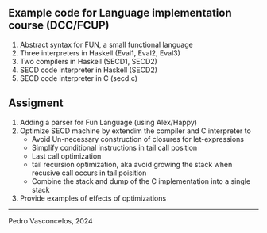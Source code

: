 ## Example code for Language implementation course (DCC/FCUP)

1. Abstract syntax for FUN, a small functional language
2. Three interpreters in Haskell (Eval1, Eval2, Eval3)
3. Two compilers in Haskell (SECD1, SECD2)
4. SECD code interpreter in Haskell (SECD2)
5. SECD code interpreter in C (secd.c)


## Assigment

1. Adding a parser for Fun Language (using Alex/Happy)
2. Optimize SECD machine by extendim the compiler and C interpreter to
    - Avoid Un-necessary construction of closures for let-expressions
    - Simplify conditional instructions in tail call position
    - Last call optimization
    - tail recursion optimization, aka avoid growing the stack when recusive call occurs in tail poisition
    - Combine the stack and dump of the C implementation into a single stack
3. Provide examples of effects of optimizations



----

Pedro Vasconcelos, 2024
